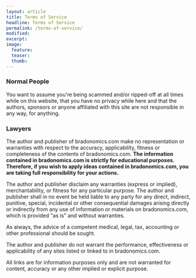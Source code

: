 ```yaml
---
layout: article
title: Terms of Service
headline: Terms of Service
permalink: /terms-of-service/
modified:
excerpt:
image:
  feature:
  teaser:
  thumb:
---
```


### Normal People

You want to assume you're being scammed and/or ripped-off at all times while on this website, that you have no privacy while here and that the authors, sponsors or anyone affiliated with this site are not responsible in any way, for anything.

### Lawyers

The author and publisher of bradonomics.com make no representation or warranties with respect to the accuracy, applicability, fitness or completeness of the contents of bradonomics.com. **The information contained in bradonomics.com is strictly for educational purposes. Therefore, if you wish to apply ideas contained in bradonomics.com, you are taking full responsibility for your actions.**

The author and publisher disclaim any warranties (express or implied), merchantability, or fitness for any particular purpose. The author and publisher shall in no event be held liable to any party for any direct, indirect, punitive, special, incidental or other consequential damages arising directly or indirectly from any use of information or materials on bradonomics.com, which is provided "as is" and without warranties.

As always, the advice of a competent medical, legal, tax, accounting or other professional should be sought.

The author and publisher do not warrant the performance, effectiveness or applicability of any sites listed or linked to in bradonomics.com.

All links are for information purposes only and are not warranted for content, accuracy or any other implied or explicit purpose.